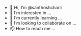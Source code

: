 - 👋 Hi, I’m @santhoshcharli
- 👀 I’m interested in ...
- 🌱 I’m currently learning ...
- 💞️ I’m looking to collaborate on ...
- 📫 How to reach me ...

<!---
santhoshcharli/santhoshcharli is a ✨ special ✨ repository because its `README.md` (this file) appears on your GitHub profile.
You can click the Preview link to take a look at your changes.
--->
